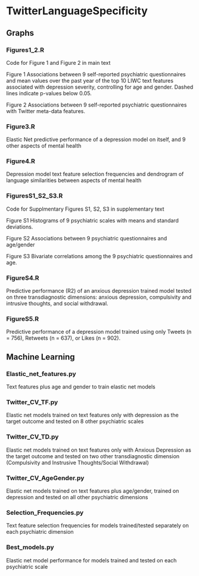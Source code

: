 # TwitterLanguageSpecificity

## Graphs

### Figures1_2.R

Code for Figure 1 and Figure 2 in main text 

Figure 1
Associations between 9 self-reported psychiatric questionnaires and mean values over the past year of the top 10 LIWC text features associated with depression severity, controlling for age and gender. Dashed lines indicate p-values below 0.05.  

Figure 2
Associations between 9 self-reported psychiatric questionnaires with Twitter meta-data features.

### Figure3.R

Elastic Net predictive performance of a depression model on itself, and  9 other aspects of mental health 

### Figure4.R

Depression  model text feature selection frequencies and dendrogram of language similarities between aspects of mental health

### FiguresS1_S2_S3.R

Code for Supplmentary Figures S1, S2, S3 in supplementary text 

Figure S1
Histograms of 9 psychiatric scales with means and standard deviations. 

Figure S2 
Associations between 9 psychiatric questionnaires and age/gender 

Figure S3
Bivariate correlations among the 9 psychiatric questionnaires and age. 

### FigureS4.R

Predictive performance (R2) of an anxious depression trained model tested on three transdiagnostic dimensions: anxious depression, compulsivity and intrusive thoughts, and social withdrawal. 

### FigureS5.R

Predictive performance of a depression model trained using only Tweets (n = 756), Retweets (n = 637), or Likes (n = 902). 

## Machine Learning 

### Elastic_net_features.py

Text features plus age and gender to train elastic net models 

### Twitter_CV_TF.py

Elastic net models trained on text features only with depression as the target outcome and tested on 8 other psychiatric scales

### Twitter_CV_TD.py

Elastic net models trained on text features only with Anxious Depression as the target outcome and tested on two other transdiagnostic dimension (Compulsivity and Instrusive Thoughts/Social Withdrawal)

### Twitter_CV_AgeGender.py

Elastic net models trained on text features plus age/gender, trained on depression and tested on all other psychiatric dimensions

### Selection_Frequencies.py

Text feature selection frequencies for models trained/tested separately on each psychiatric dimension 

### Best_models.py

Elastic net model performance for models trained and tested on each psychiatric scale 







 










